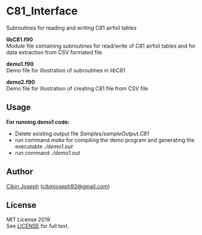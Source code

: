 # C81_Interface
Subroutines for reading and writing C81 airfoil tables

**libC81.f90**  
Module file containing subroutines for read/write of C81 airfoil tables and for data extraction from CSV formated file

**demo1.f90**  
Demo file for illustration of subroutines in libC81

**demo2.f90**  
Demo file for illustration of creating C81 file from CSV file

## Usage
**For running demo1 code:**
- Delete existing output file _Samples/sampleOutput.C81_
- run command _make_ for compiling the demo program and generating the executable _./demo1.out_
- run command _./demo1.out_

## Author
[Cibin Joseph](https://github.com/cibinjoseph) (cibinjoseph92@gmail.com)

## License
MIT License 2019  
See [LICENSE](LICENSE) for full text.
